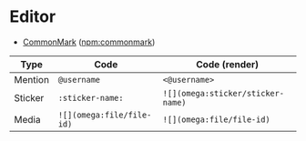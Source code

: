# Editor

- [CommonMark](http://commonmark.org/) ([npm:commonmark](https://www.npmjs.com/package/commonmark))

| Type    | Code                      | Code (render)                     |
|---------|---------------------------|-----------------------------------|
| Mention | `@username`               | `<@username>`                     |
| Sticker | `:sticker-name:`          | `![](omega:sticker/sticker-name)` |
| Media   | `![](omega:file/file-id)` | `![](omega:file/file-id)`         |
